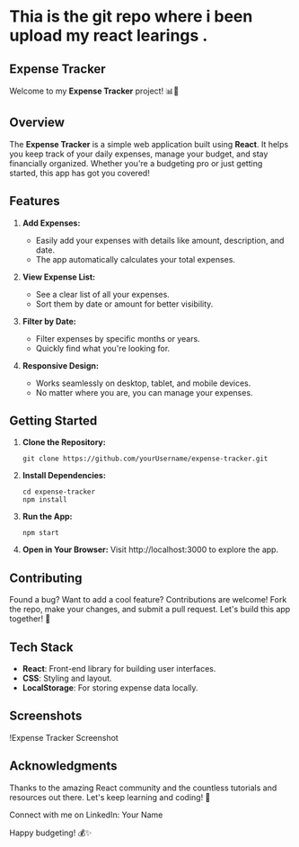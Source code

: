 # Thia is the git repo where i been upload my react learings .
## Expense Tracker

Welcome to my **Expense Tracker** project! 📊💸

## Overview

The **Expense Tracker** is a simple web application built using **React**. It helps you keep track of your daily expenses, manage your budget, and stay financially organized. Whether you're a budgeting pro or just getting started, this app has got you covered!

## Features

1. **Add Expenses:**
   - Easily add your expenses with details like amount, description, and date.
   - The app automatically calculates your total expenses.

2. **View Expense List:**
   - See a clear list of all your expenses.
   - Sort them by date or amount for better visibility.

3. **Filter by Date:**
   - Filter expenses by specific months or years.
   - Quickly find what you're looking for.

4. **Responsive Design:**
   - Works seamlessly on desktop, tablet, and mobile devices.
   - No matter where you are, you can manage your expenses.

## Getting Started

1. **Clone the Repository:**
   ```
   git clone https://github.com/yourUsername/expense-tracker.git
   ```

2. **Install Dependencies:**
   ```
   cd expense-tracker
   npm install
   ```

3. **Run the App:**
   ```
   npm start
   ```

4. **Open in Your Browser:**
   Visit http://localhost:3000 to explore the app.

## Contributing

Found a bug? Want to add a cool feature? Contributions are welcome! Fork the repo, make your changes, and submit a pull request. Let's build this app together! 🚀

## Tech Stack

- **React**: Front-end library for building user interfaces.
- **CSS**: Styling and layout.
- **LocalStorage**: For storing expense data locally.

## Screenshots

!Expense Tracker Screenshot

## Acknowledgments

Thanks to the amazing React community and the countless tutorials and resources out there. Let's keep learning and coding! 💙

Connect with me on LinkedIn: Your Name

Happy budgeting! 💰✨
